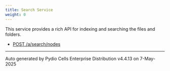 ```yaml
---
title: Search Service
weight: 0
---
```








This service provides a rich API for indexing and searching the files and folders.

* [POST /a/search/nodes](../post-a-search-nodes/)

---
Auto generated by Pydio Cells Enterprise Distribution v4.4.13 on 7-May-2025
